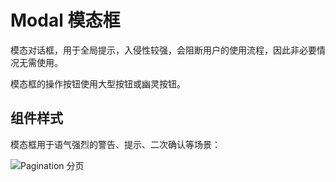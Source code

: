 # Modal 模态框

模态对话框，用于全局提示，入侵性较强，会阻断用户的使用流程，因此非必要情况无需使用。

模态框的操作按钮使用大型按钮或幽灵按钮。

## 组件样式

<div class="imgblock">
  <div class="lg">
    <p>模态框用于语气强烈的警告、提示、二次确认等场景：</p>
  </div>
  <div class="lg">
    <img class="img" src="https://ws1.sinaimg.cn/large/006oPFLAly1frzh4ayh37j316a0pu0u5.jpg" alt="Pagination 分页"/>
  </div>
</div>